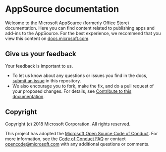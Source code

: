 # AppSource documentation
Welcome to the Microsoft AppSource (formerly Office Store) documentation. Here you can find content related to publishing apps and add-ins to the AppSource.  For the best experience, we recommend that you view this content on [docs.microsoft.com](https://docs.microsoft.com/en-us/office/dev/store/submit-to-the-office-store).


## Give us your feedback

Your feedback is important to us. 
* To let us know about any questions or issues you find in the docs, [submit an issue](https://github.com/OfficeDev/office-store-docs/issues) in this repository.  
* We also encourage you to fork, make the fix, and do a pull request of your proposed changes. For details, see [Contribute to this documentation](contributing.md). 

## Copyright

Copyright (c) 2018 Microsoft Corporation. All rights reserved.


This project has adopted the [Microsoft Open Source Code of Conduct](https://opensource.microsoft.com/codeofconduct/). For more information, see the [Code of Conduct FAQ](https://opensource.microsoft.com/codeofconduct/faq/) or contact [opencode@microsoft.com](mailto:opencode@microsoft.com) with any additional questions or comments.
